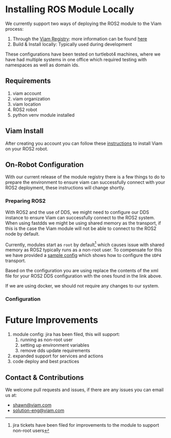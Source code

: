 # Installing ROS Module Locally

We currently support two ways of deploying the ROS2 module to the Viam process:
1. Through the [Viam Registry](https://app.viam.com/registry): more information can be found [here](https://docs.viam.com/registry/)
2. Build & Install locally: Typically used during development



These configurations have been tested on turtlebot4 machines, where we have had multiple systems
in one office which required testing with namespaces as well as domain ids.

## Requirements
1. viam account 
2. viam organization 
3. viam location
4. ROS2 robot
5. python venv module installed

## Viam Install
After creating you account you can follow these [instructions](https://docs.viam.com/installation/) to 
install Viam on your ROS2 robot.

## On-Robot Configuration

With our current release of the module registry there is a few things to do to prepare the environment 
to ensure viam can successfully connect with your ROS2 deployment, these instructions will change shortly.

### Preparing ROS2

With ROS2 and the use of DDS, we might need to configure our DDS instance to ensure Viam can successfully
connect to the ROS2 system. When using fastdds we might be using shared memory as the transport, if this 
is the case the Viam module will not be able to connect to the ROS2 node by default.

Currently, modules start as `root` by default[^1] which causes issue with shared memory as ROS2 typically
runs as a non-root user.  To compensate for this we have provided a [sample config](./sample_configs/fastdds_rpi.xml)
which shows how to configure the `UDP4` transport.

Based on the configuration you are using replace the contents of the xml file for your ROS2 DDS configuration
with the ones found in the link above.

If we are using docker, we should not require any changes to our system.

### Configuration



# Future Improvements
1. module config: jira has been filed, this will support:
   1. running as non-root user
   2. setting up environment variables
   3. remove dds update requirements
2. expanded support for services and actions
3. code deploy and best practices

## Contact & Contributions
We welcome pull requests and issues, if there are any issues you can email us at:

* [shawn@viam.com](mailto:shawn@viam.com)
* [solution-eng@viam.com](mailto:solution-eng@viam.com)

[^1]: jira tickets have been filed for improvements to the module to support non-root users